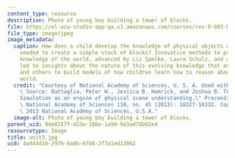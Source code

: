 ```yaml
---
content_type: resource
description: Photo of young boy building a tower of blocks.
file: https://ol-ocw-studio-app-qa.s3.amazonaws.com/courses/res-9-003-brains-minds-and-machines-summer-course-summer-2015/4a944d1b29766a0b6f682f7a1ed13062_unit3.jpg
file_type: image/jpeg
image_metadata:
  caption: How does a child develop the knowledge of physical objects and their behavior
    needed to create a simple stack of blocks? Innovative methods to probe infants'
    knowledge of the world, advanced by Liz Spelke, Laura Schulz, and others, have
    led to insights about the nature of this evolving knowledge that enable Josh Tenenbaum
    and others to build models of how children learn how to reason about the physical
    world.
  credit: "Courtesy of National Academy of Sciences, U. S. A. Used with permission.\
    \ Source: Battaglia, Peter W., Jessica B. Hamrick, and Joshua B. Tenenbaum. \"\
    Simulation as an engine of physical scene understanding.\" Proceedings of the\
    \ National Academy of Sciences 110, no. 45 (2013): 18327-18332. Copyright \xA9\
    \ 2013 National Academy of Sciences, U.S.A."
  image-alt: Photo of young boy building a tower of blocks.
parent_uid: 94e8157f-d23e-186e-1a9d-9a3ad7db02e4
resourcetype: Image
title: unit3.jpg
uid: 4a944d1b-2976-6a0b-6f68-2f7a1ed13062
---
```

